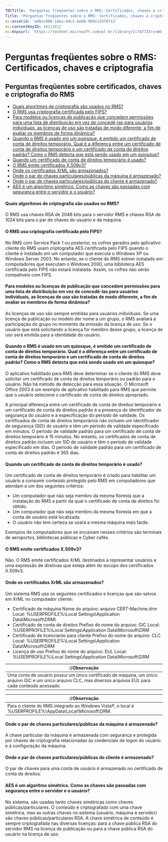 ```yaml
---
TOCTitle: 'Perguntas freqüentes sobre o RMS: Certificados, chaves e criptografia'
Title: 'Perguntas freqüentes sobre o RMS: Certificados, chaves e criptografia'
ms:assetid: 'ad8cc088-1dea-44c2-be68-9091129f0f12'
ms:contentKeyID: 18123812
ms:mtpsurl: 'https://technet.microsoft.com/pt-br/library/Cc747725(v=WS.10)'
---
```


Perguntas freqüentes sobre o RMS: Certificados, chaves e criptografia
=====================================================================

Perguntas freqüentes sobre certificados, chaves e criptografia do RMS
---------------------------------------------------------------------

-   [Quais algoritmos de criptografia são usados no RMS?](#bkmk_10)
-   [O RMS usa criptografia certificada pelo FIPS?](#bkmk_11)
-   [Para modelos ou licenças de publicação que concedem permissões para uma lista de distribuição em vez de concedê-las para usuários individuais, as licenças de uso são tratadas de modo diferente, a fim de avaliar os membros de forma dinâmica?](#bkmk_12)
-   [Quando o RMS é usado em um quiosque, é emitido um certificado de conta de direitos temporário. Qual é a diferença entre um certificado de conta de direitos temporário e um certificado de conta de direitos padrão? Como o RMS detecta que está sendo usado em um quiosque?](#bkmk_13)
-   [Quando um certificado de conta de direitos temporário é usado?](#bkmk_14)
-   [O RMS emite certificados X.509v3?](#bkmk_15)
-   [Onde os certificados XrML são armazenados?](#bkmk_16)
-   [Onde o par de chaves particulares/públicas da máquina é armazenado?](#bkmk_17)
-   [Onde o par de chaves particulares/públicas do cliente é armazenado?](#bkmk_18)
-   [AES é um algoritmo simétrico. Como as chaves são passadas com segurança entre o servidor e o usuário?](#bkmk_19)

<span id="BKMK_10"></span>
#### Quais algoritmos de criptografia são usados no RMS?

O RMS usa chaves RSA de 2048 bits para o servidor RMS e chaves RSA de 1024 bits para o par de chaves do usuário e da máquina.

<span id="BKMK_11"></span>
#### O RMS usa criptografia certificada pelo FIPS?

No RMS com Service Pack 1 ou posterior, os cofres gerados pelo aplicativo cliente do RMS usam criptografia AES certificada pelo FIPS quando o cliente é instalado em um computador que executa o Windows XP ou Windows Server 2003. No entanto, se o cliente do RMS estiver instalado em computadores que executam o Windows 2000, uma biblioteca AES certificada pelo FIPS não estará instalada. Assim, os cofres não serão compatíveis com FIPS.

<span id="BKMK_12"></span>
#### Para modelos ou licenças de publicação que concedem permissões para uma lista de distribuição em vez de concedê-las para usuários individuais, as licenças de uso são tratadas de modo diferente, a fim de avaliar os membros de forma dinâmica?

As licenças de uso são sempre emitidas para usuários individuais. Se uma licença de publicação ou modelo der nome a um grupo, o RMS avaliará a participação do grupo no momento da emissão da licença de uso. Se o usuário que está solicitando a licença for membro desse grupo, a licença de uso será emitida para a identidade do usuário.

<span id="BKMK_13"></span>
#### Quando o RMS é usado em um quiosque, é emitido um certificado de conta de direitos temporário. Qual é a diferença entre um certificado de conta de direitos temporário e um certificado de conta de direitos padrão? Como o RMS detecta que está sendo usado em um quiosque?

O aplicativo habilitado para RMS deve determinar se o cliente do RMS deve solicitar um certificado de conta de direitos temporário ou padrão para o usuário. Não há método de detecção para essa situação. O Microsoft Office 2003 é um exemplo de aplicativo habilitado para RMS que permite que o usuário selecione o certificado de conta de direitos apropriado.

A principal diferença entre um certificado de conta de direitos temporário e um certificado de conta de direitos padrão é a presença do identificador de segurança do usuário e a especificação do período de validade. Os certificados de conta de direitos temporários não incluem um identificador de segurança (SID) do usuário e têm um período de validade especificado em minutos. O período de validade padrão para um certificado de conta de direitos temporário é 15 minutos. No entanto, os certificados de conta de direitos padrão incluem um SID do usuário e têm o período de validade especificado em dias. O período de validade padrão para um certificado de conta de direitos padrão é 365 dias.

<span id="BKMK_14"></span>
#### Quando um certificado de conta de direitos temporário é usado?

Um certificado de conta de direitos temporário é criado para habilitar um usuário a consumir conteúdo protegido pelo RMS em computadores que atendam a um dos seguintes critérios:

-   Um computador que não seja membro da mesma floresta que a instalação do RMS a partir da qual o certificado de conta de direitos foi obtido.
-   Um computador que não seja membro da mesma floresta em que a conta de usuário está localizada.
-   O usuário não tem certeza se usará a mesma máquina mais tarde.

Exemplos de computadores que se encaixam nesses critérios são terminais de aeroportos, bibliotecas públicas e Cyber cafés.

<span id="BKMK_15"></span>
#### O RMS emite certificados X.509v3?

Não. O RMS emite certificados XrML destinados a representar usuários e uma expressão de diretivas que esteja além do escopo dos certificados X.509v3.

<span id="BKMK_16"></span>
#### Onde os certificados XrML são armazenados?

Um sistema RMS usa os seguintes certificados e licenças que são salvos em XrML no computador cliente:

-   Certificado de máquina
    Nome do arquivo: arquivo CERT-Machine.drm
    Local: %USERPROFILE%\\Local Settings\\Application Data\\Microsoft\\DRM\\
-   Certificado de conta de direitos
    Prefixo do nome do arquivo: GIC
    Local: %USERPROFILE%\\Local Settings\\Application Data\\Microsoft\\DRM
-   Certificado de licenciante para cliente
    Prefixo do nome do arquivo: CLC
    Local: %USERPROFILE%\\Local Settings\\Application Data\\Microsoft\\DRM
-   Licença de uso
    Prefixo do nome do arquivo: EUL
    Local: %USERPROFILE%\\Local Settings\\Application Data\\Microsoft\\DRM

| ![](images/Cc747725.note(WS.10).gif)Observação                                                                                      |
|------------------------------------------------------------------------------------------------------------------------------------------------------------------|
| Uma conta de usuário possui um único certificado de máquina, um único arquivo GIC e um único arquivo CLC, mas diversos arquivos EUL para cada conteúdo acessado. |

| ![](images/Cc747725.note(WS.10).gif)Observação                                 |
|-------------------------------------------------------------------------------------------------------------|
| Para o cliente do RMS integrado ao Windows Vista®, o local é %USERPROFILE%\\AppData\\Local\\Microsoft\\DRM. |

<span id="BKMK_17"></span>
#### Onde o par de chaves particulares/públicas da máquina é armazenado?

A chave particular da máquina é armazenada com segurança e protegida por chaves de criptografia relacionadas às credenciais de logon do usuário e à configuração da máquina.

<span id="BKMK_18"></span>
#### Onde o par de chaves particulares/públicas do cliente é armazenado?

O par de chaves para uma conta de usuário é armazenado no certificado de conta de direitos.

<span id="BKMK_19"></span>
#### AES é um algoritmo simétrico. Como as chaves são passadas com segurança entre o servidor e o usuário?

No sistema, são usadas tanto chaves simétricas como chaves públicas/particulares. O conteúdo é criptografado com uma chave simétrica, mas as outras chaves no sistema (usuário, máquina e servidor) são chaves públicas/particulares RSA. A chave simétrica de conteúdo é sempre criptografada nas diversas licenças: para a chave pública RSA do servidor RMS na licença de publicação ou para a chave pública RSA do usuário na licença de uso.
